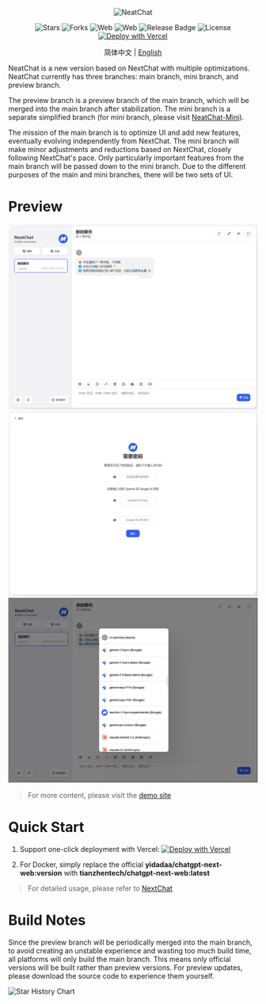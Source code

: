<div align="center">

![NeatChat](https://socialify.git.ci/tianzhentech/NeatChat/image?description=1&font=Inter&logo=+https%3A%2F%2Fnc.tianz.me%2Fneat.svg&name=1&pattern=Solid&theme=Auto)

![Stars](https://img.shields.io/github/stars/tianzhentech/neatchat)
![Forks](https://img.shields.io/github/forks/tianzhentech/neatchat)
![Web](https://img.shields.io/badge/Web-PWA-orange?logo=microsoftedge)
![Web](https://img.shields.io/badge/-Windows-blue?logo=windows)
![Release Badge](https://img.shields.io/github/v/release/tianzhentech/neatchat.svg)
![License](https://img.shields.io/github/license/tianzhentech/neatchat.svg)
[![Deploy with Vercel](https://vercel.com/button)](https://vercel.com/new/clone?repository-url=https://github.com/tianzhentech/NeatChat.git)

简体中文 | [English](README.en.md)
</div>


NeatChat is a new version based on NextChat with multiple optimizations. NeatChat currently has three branches: main branch, mini branch, and preview branch.

The preview branch is a preview branch of the main branch, which will be merged into the main branch after stabilization. The mini branch is a separate simplified branch (for mini branch, please visit [NeatChat-Mini](https://github.com/tianzhentech/NeatChat-Mini)).

The mission of the main branch is to optimize UI and add new features, eventually evolving independently from NextChat. The mini branch will make minor adjustments and reductions based on NextChat, closely following NextChat's pace. Only particularly important features from the main branch will be passed down to the mini branch. Due to the different purposes of the main and mini branches, there will be two sets of UI.

# Preview
![](https://raw.githubusercontent.com/tianzhentech/static/main/images/%7B326DD837-A2FE-4603-A289-47FD5FED329A%7D.png)
![](https://raw.githubusercontent.com/tianzhentech/static/main/images/%7B1FB6B249-72D5-42F0-B861-7FE95ADCEEEE%7D.png)
![](https://raw.githubusercontent.com/tianzhentech/static/main/images/%7B6656232E-09F3-472D-A2B4-621DDD57D9CC%7D.png)
> For more content, please visit the [demo site](https://neat.tz889.us.kg)

# Quick Start
1. Support one-click deployment with Vercel: [![Deploy with Vercel](https://vercel.com/button)](https://vercel.com/new/clone?repository-url=https://github.com/tianzhentech/NeatChat.git)

2. For Docker, simply replace the official **yidadaa/chatgpt-next-web:version** with **tianzhentech/chatgpt-next-web:latest**

> For detailed usage, please refer to [NextChat](https://github.com/ChatGPTNextWeb/ChatGPT-Next-Web)

# Build Notes
Since the preview branch will be periodically merged into the main branch, to avoid creating an unstable experience and wasting too much build time, all platforms will only build the main branch. This means only official versions will be built rather than preview versions. For preview updates, please download the source code to experience them yourself.

<a>
 <picture>
   <source media="(prefers-color-scheme: dark)" srcset="https://api.star-history.com/svg?repos=tianzhentech/NeatChat&type=Date&theme=dark" />
   <source media="(prefers-color-scheme: light)" srcset="https://api.star-history.com/svg?repos=tianzhentech/NeatChat&type=Date" />
   <img alt="Star History Chart" src="https://api.star-history.com/svg?repos=tianzhentech/NeatChat&type=Date" />
 </picture>
</a>
